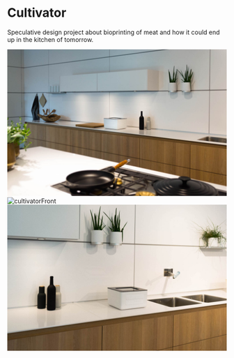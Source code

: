 # Cultivator
Speculative design project about bioprinting of meat and how it could end up in the kitchen of tomorrow.

![bulthaupFull](https://github.com/aaronabentheuer/Cultivator/blob/master/Images/BulthaupFull.jpg)
![cultivatorFront](https://github.com/aaronabentheuer/Cultivator/blob/master/Images/CultivatorFront.tif)
![cultivatorPerspective](https://github.com/aaronabentheuer/Cultivator/blob/master/Images/CultivatorPerspective.jpg)
